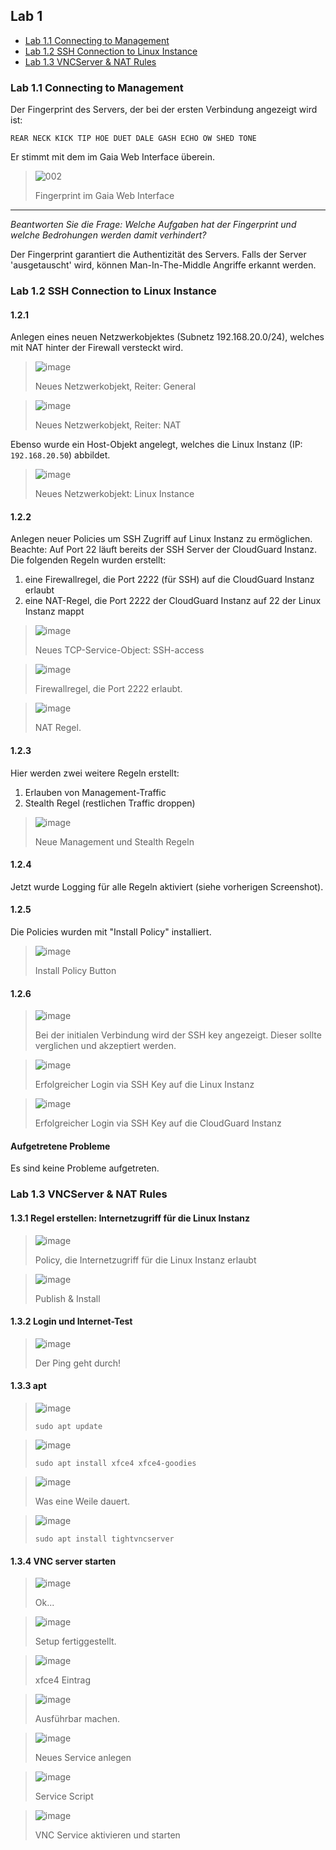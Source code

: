 ## Lab 1

<!-- vim-markdown-toc GFM -->

* [Lab 1.1 Connecting to Management](#lab-11-connecting-to-management)
* [Lab 1.2 SSH Connection to Linux Instance](#lab-12-ssh-connection-to-linux-instance)
* [Lab 1.3 VNCServer & NAT Rules](#lab-13-vncserver--nat-rules)

<!-- vim-markdown-toc -->

### Lab 1.1 Connecting to Management

Der Fingerprint des Servers, der bei der ersten Verbindung angezeigt wird ist:

`REAR NECK KICK TIP HOE DUET DALE GASH ECHO OW SHED TONE`

Er stimmt mit dem im Gaia Web Interface überein.

> ![002](https://user-images.githubusercontent.com/173962/116440505-dfc4d180-a850-11eb-9774-08411186ece4.PNG)
>
> Fingerprint im Gaia Web Interface

---

_Beantworten Sie die Frage: Welche Aufgaben hat der Fingerprint und welche Bedrohungen werden damit verhindert?_

Der Fingerprint garantiert die Authentizität des Servers. Falls der Server 'ausgetauscht' wird, können Man-In-The-Middle Angriffe erkannt werden.

### Lab 1.2 SSH Connection to Linux Instance

#### 1.2.1

Anlegen eines neuen Netzwerkobjektes (Subnetz 192.168.20.0/24), welches mit NAT hinter der Firewall versteckt wird.

> ![image](https://user-images.githubusercontent.com/173962/116457764-19530800-a864-11eb-8acc-00c64e2c3783.png)
>
> Neues Netzwerkobjekt, Reiter: General

> ![image](https://user-images.githubusercontent.com/173962/116457797-24a63380-a864-11eb-8b16-17e8f28af12e.png)
>
> Neues Netzwerkobjekt, Reiter: NAT

Ebenso wurde ein Host-Objekt angelegt, welches die Linux Instanz (IP: `192.168.20.50`) abbildet.

> ![image](https://user-images.githubusercontent.com/173962/118277689-54427600-b4c9-11eb-821a-b2399cdb10d4.png)
>
> Neues Netzwerkobjekt: Linux Instance

#### 1.2.2

Anlegen neuer Policies um SSH Zugriff auf Linux Instanz zu ermöglichen. Beachte: Auf Port 22 läuft bereits der SSH Server der CloudGuard Instanz. Die folgenden Regeln wurden erstellt:

1. eine Firewallregel, die Port 2222 (für SSH) auf die CloudGuard Instanz erlaubt
2. eine NAT-Regel, die Port 2222 der CloudGuard Instanz auf 22 der Linux Instanz mappt 

> ![image](https://user-images.githubusercontent.com/173962/116458672-320fed80-a865-11eb-8964-93ca2058e15d.png)
>
> Neues TCP-Service-Object: SSH-access

> ![image](https://user-images.githubusercontent.com/173962/116462870-460a1e00-a86a-11eb-91e4-4a898ec0e51f.png)
>
> Firewallregel, die Port 2222 erlaubt.

> ![image](https://user-images.githubusercontent.com/173962/116461224-4bfeff80-a868-11eb-8dbc-87ca3f20934a.png)
> 
> NAT Regel.

#### 1.2.3

Hier werden zwei weitere Regeln erstellt:

1. Erlauben von Management-Traffic
2. Stealth Regel (restlichen Traffic droppen)

> ![image](https://user-images.githubusercontent.com/173962/118280320-6376f300-b4cc-11eb-98d2-ae16f2c2e0ae.png)
> 
> Neue Management und Stealth Regeln

#### 1.2.4

Jetzt wurde Logging für alle Regeln aktiviert (siehe vorherigen Screenshot).

#### 1.2.5

Die Policies wurden mit "Install Policy" installiert.

>![image](https://user-images.githubusercontent.com/173962/118281344-658d8180-b4cd-11eb-9c90-0cce74d98c8c.png)
>
> Install Policy Button

#### 1.2.6

>![image](https://user-images.githubusercontent.com/173962/116460772-b82d3380-a867-11eb-914c-251b079ddaf4.png)
>
> Bei der initialen Verbindung wird der SSH key angezeigt. Dieser sollte verglichen und akzeptiert werden.


>![image](https://user-images.githubusercontent.com/173962/116462086-5a99e680-a869-11eb-8c1e-d9d56f243200.png)
>
> Erfolgreicher Login via SSH Key auf die Linux Instanz

>![image](https://user-images.githubusercontent.com/173962/116464247-08a69000-a86c-11eb-883b-5481d05206fc.png)
>
> Erfolgreicher Login via SSH Key auf die CloudGuard Instanz

#### Aufgetretene Probleme

Es sind keine Probleme aufgetreten.

### Lab 1.3 VNCServer & NAT Rules

#### 1.3.1 Regel erstellen: Internetzugriff für die Linux Instanz

>![image](https://user-images.githubusercontent.com/173962/118291355-cd48ca00-b4d7-11eb-9123-5c54ac9ad201.png)
>
> Policy, die Internetzugriff für die Linux Instanz erlaubt

>![image](https://user-images.githubusercontent.com/173962/118291408-dd60a980-b4d7-11eb-9d50-fce75bab26f3.png)
>
> Publish & Install

#### 1.3.2 Login und Internet-Test

> ![image](https://user-images.githubusercontent.com/173962/118291914-64158680-b4d8-11eb-9e75-4f89c73b9a53.png)
>
> Der Ping geht durch!

#### 1.3.3 apt

> ![image](https://user-images.githubusercontent.com/173962/118292217-b060c680-b4d8-11eb-84e5-b345d6a55627.png)
>
> `sudo apt update`

> ![image](https://user-images.githubusercontent.com/173962/118292526-02a1e780-b4d9-11eb-8959-95c6d234bbab.png)
>
> `sudo apt install xfce4 xfce4-goodies`

>![image](https://user-images.githubusercontent.com/173962/118292823-53194500-b4d9-11eb-967c-2c7571bb2338.png)
>
> Was eine Weile dauert.

> ![image](https://user-images.githubusercontent.com/173962/118292958-73e19a80-b4d9-11eb-83fb-509486069f89.png)
>
> `sudo apt install tightvncserver`


#### 1.3.4 VNC server starten

> ![image](https://user-images.githubusercontent.com/173962/118293263-c327cb00-b4d9-11eb-83d5-7d7f126e8941.png)
>
> Ok...

> ![image](https://user-images.githubusercontent.com/173962/118293930-798bb000-b4da-11eb-8d1f-f358cb2f69c8.png)
> 
> Setup fertiggestellt.

> ![image](https://user-images.githubusercontent.com/173962/118294464-0898c800-b4db-11eb-8e9b-2f4ba395b421.png)
>
> xfce4 Eintrag

> ![image](https://user-images.githubusercontent.com/173962/118294764-5ad9e900-b4db-11eb-9c0c-3fdab2a211f0.png)
>
> Ausführbar machen.

> ![image](https://user-images.githubusercontent.com/173962/118294941-8fe63b80-b4db-11eb-9252-ec59a880dcf8.png)
>
> Neues Service anlegen

> ![image](https://user-images.githubusercontent.com/173962/118295666-6da0ed80-b4dc-11eb-906e-8c0269d18ee1.png)
>
> Service Script

> ![image](https://user-images.githubusercontent.com/173962/118295867-a04ae600-b4dc-11eb-8bc5-7585ef8ed0ab.png)
> 
> VNC Service aktivieren und starten
